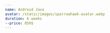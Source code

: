 ```yaml
---
name: Android Java
avatar: /static/images/sparrowhawk-avatar.webp
duration: 6 weeks
--price: 850$
---
```

